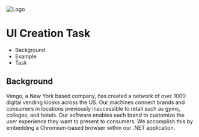 ![Logo](https://vengolabs.com/wp-content/uploads/logo.png) 
# UI Creation Task
- Background
- Example
- Task

## Background
Vengo, a New York based company, has created a network of over 1000 digital vending kiosks across the US.
Our machines connect brands and consumers in locations previously inaccessible to retail such as gyms, colleges, and hotels.
Our software enables each brand to customize the user experience they want to present to consumers.
We accomplish this by embedding a Chromium-based browser within our .NET application.
